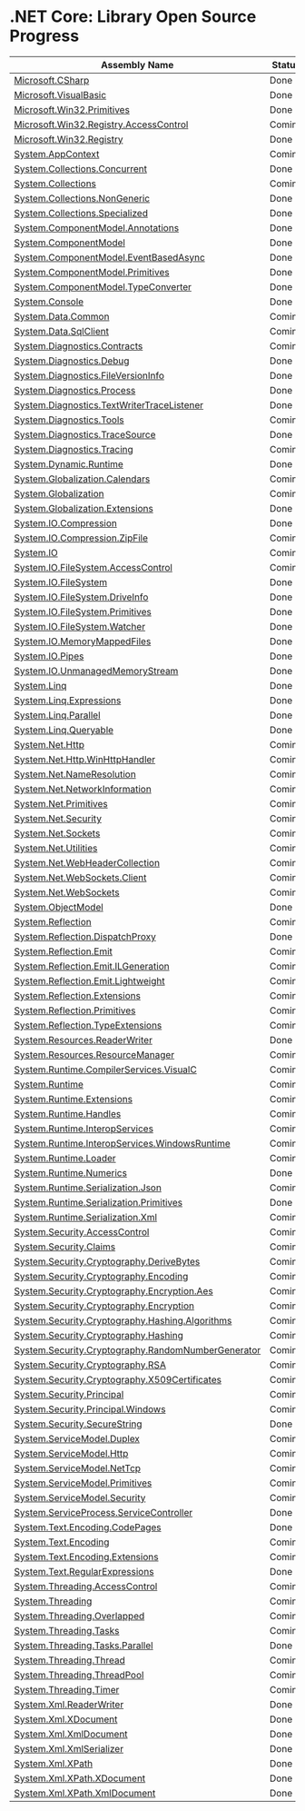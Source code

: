 ﻿# .NET Core: Library Open Source Progress

Assembly Name | Status
------------- | ------
[Microsoft.CSharp](Microsoft.CSharp.md) | Done
[Microsoft.VisualBasic](Microsoft.VisualBasic.md) | Done
[Microsoft.Win32.Primitives](Microsoft.Win32.Primitives.md) | Done
[Microsoft.Win32.Registry.AccessControl](Microsoft.Win32.Registry.AccessControl.md) | Coming
[Microsoft.Win32.Registry](Microsoft.Win32.Registry.md) | Done
[System.AppContext](System.AppContext.md) | Coming
[System.Collections.Concurrent](System.Collections.Concurrent.md) | Done
[System.Collections](System.Collections.md) | Coming
[System.Collections.NonGeneric](System.Collections.NonGeneric.md) | Done
[System.Collections.Specialized](System.Collections.Specialized.md) | Done
[System.ComponentModel.Annotations](System.ComponentModel.Annotations.md) | Done
[System.ComponentModel](System.ComponentModel.md) | Done
[System.ComponentModel.EventBasedAsync](System.ComponentModel.EventBasedAsync.md) | Done
[System.ComponentModel.Primitives](System.ComponentModel.Primitives.md) | Done
[System.ComponentModel.TypeConverter](System.ComponentModel.TypeConverter.md) | Done
[System.Console](System.Console.md) | Done
[System.Data.Common](System.Data.Common.md) | Coming
[System.Data.SqlClient](System.Data.SqlClient.md) | Coming
[System.Diagnostics.Contracts](System.Diagnostics.Contracts.md) | Coming
[System.Diagnostics.Debug](System.Diagnostics.Debug.md) | Done
[System.Diagnostics.FileVersionInfo](System.Diagnostics.FileVersionInfo.md) | Done
[System.Diagnostics.Process](System.Diagnostics.Process.md) | Done
[System.Diagnostics.TextWriterTraceListener](System.Diagnostics.TextWriterTraceListener.md) | Done
[System.Diagnostics.Tools](System.Diagnostics.Tools.md) | Coming
[System.Diagnostics.TraceSource](System.Diagnostics.TraceSource.md) | Done
[System.Diagnostics.Tracing](System.Diagnostics.Tracing.md) | Coming
[System.Dynamic.Runtime](System.Dynamic.Runtime.md) | Done
[System.Globalization.Calendars](System.Globalization.Calendars.md) | Coming
[System.Globalization](System.Globalization.md) | Coming
[System.Globalization.Extensions](System.Globalization.Extensions.md) | Done
[System.IO.Compression](System.IO.Compression.md) | Done
[System.IO.Compression.ZipFile](System.IO.Compression.ZipFile.md) | Coming
[System.IO](System.IO.md) | Coming
[System.IO.FileSystem.AccessControl](System.IO.FileSystem.AccessControl.md) | Coming
[System.IO.FileSystem](System.IO.FileSystem.md) | Done
[System.IO.FileSystem.DriveInfo](System.IO.FileSystem.DriveInfo.md) | Done
[System.IO.FileSystem.Primitives](System.IO.FileSystem.Primitives.md) | Done
[System.IO.FileSystem.Watcher](System.IO.FileSystem.Watcher.md) | Done
[System.IO.MemoryMappedFiles](System.IO.MemoryMappedFiles.md) | Done
[System.IO.Pipes](System.IO.Pipes.md) | Done
[System.IO.UnmanagedMemoryStream](System.IO.UnmanagedMemoryStream.md) | Done
[System.Linq](System.Linq.md) | Done
[System.Linq.Expressions](System.Linq.Expressions.md) | Done
[System.Linq.Parallel](System.Linq.Parallel.md) | Done
[System.Linq.Queryable](System.Linq.Queryable.md) | Done
[System.Net.Http](System.Net.Http.md) | Coming
[System.Net.Http.WinHttpHandler](System.Net.Http.WinHttpHandler.md) | Coming
[System.Net.NameResolution](System.Net.NameResolution.md) | Coming
[System.Net.NetworkInformation](System.Net.NetworkInformation.md) | Coming
[System.Net.Primitives](System.Net.Primitives.md) | Coming
[System.Net.Security](System.Net.Security.md) | Coming
[System.Net.Sockets](System.Net.Sockets.md) | Coming
[System.Net.Utilities](System.Net.Utilities.md) | Coming
[System.Net.WebHeaderCollection](System.Net.WebHeaderCollection.md) | Coming
[System.Net.WebSockets.Client](System.Net.WebSockets.Client.md) | Coming
[System.Net.WebSockets](System.Net.WebSockets.md) | Coming
[System.ObjectModel](System.ObjectModel.md) | Done
[System.Reflection](System.Reflection.md) | Coming
[System.Reflection.DispatchProxy](System.Reflection.DispatchProxy.md) | Done
[System.Reflection.Emit](System.Reflection.Emit.md) | Coming
[System.Reflection.Emit.ILGeneration](System.Reflection.Emit.ILGeneration.md) | Coming
[System.Reflection.Emit.Lightweight](System.Reflection.Emit.Lightweight.md) | Coming
[System.Reflection.Extensions](System.Reflection.Extensions.md) | Coming
[System.Reflection.Primitives](System.Reflection.Primitives.md) | Coming
[System.Reflection.TypeExtensions](System.Reflection.TypeExtensions.md) | Coming
[System.Resources.ReaderWriter](System.Resources.ReaderWriter.md) | Done
[System.Resources.ResourceManager](System.Resources.ResourceManager.md) | Coming
[System.Runtime.CompilerServices.VisualC](System.Runtime.CompilerServices.VisualC.md) | Coming
[System.Runtime](System.Runtime.md) | Coming
[System.Runtime.Extensions](System.Runtime.Extensions.md) | Coming
[System.Runtime.Handles](System.Runtime.Handles.md) | Coming
[System.Runtime.InteropServices](System.Runtime.InteropServices.md) | Coming
[System.Runtime.InteropServices.WindowsRuntime](System.Runtime.InteropServices.WindowsRuntime.md) | Coming
[System.Runtime.Loader](System.Runtime.Loader.md) | Coming
[System.Runtime.Numerics](System.Runtime.Numerics.md) | Done
[System.Runtime.Serialization.Json](System.Runtime.Serialization.Json.md) | Coming
[System.Runtime.Serialization.Primitives](System.Runtime.Serialization.Primitives.md) | Done
[System.Runtime.Serialization.Xml](System.Runtime.Serialization.Xml.md) | Coming
[System.Security.AccessControl](System.Security.AccessControl.md) | Coming
[System.Security.Claims](System.Security.Claims.md) | Coming
[System.Security.Cryptography.DeriveBytes](System.Security.Cryptography.DeriveBytes.md) | Coming
[System.Security.Cryptography.Encoding](System.Security.Cryptography.Encoding.md) | Coming
[System.Security.Cryptography.Encryption.Aes](System.Security.Cryptography.Encryption.Aes.md) | Coming
[System.Security.Cryptography.Encryption](System.Security.Cryptography.Encryption.md) | Coming
[System.Security.Cryptography.Hashing.Algorithms](System.Security.Cryptography.Hashing.Algorithms.md) | Coming
[System.Security.Cryptography.Hashing](System.Security.Cryptography.Hashing.md) | Coming
[System.Security.Cryptography.RandomNumberGenerator](System.Security.Cryptography.RandomNumberGenerator.md) | Coming
[System.Security.Cryptography.RSA](System.Security.Cryptography.RSA.md) | Coming
[System.Security.Cryptography.X509Certificates](System.Security.Cryptography.X509Certificates.md) | Coming
[System.Security.Principal](System.Security.Principal.md) | Coming
[System.Security.Principal.Windows](System.Security.Principal.Windows.md) | Coming
[System.Security.SecureString](System.Security.SecureString.md) | Done
[System.ServiceModel.Duplex](System.ServiceModel.Duplex.md) | Coming
[System.ServiceModel.Http](System.ServiceModel.Http.md) | Coming
[System.ServiceModel.NetTcp](System.ServiceModel.NetTcp.md) | Coming
[System.ServiceModel.Primitives](System.ServiceModel.Primitives.md) | Coming
[System.ServiceModel.Security](System.ServiceModel.Security.md) | Coming
[System.ServiceProcess.ServiceController](System.ServiceProcess.ServiceController.md) | Done
[System.Text.Encoding.CodePages](System.Text.Encoding.CodePages.md) | Done
[System.Text.Encoding](System.Text.Encoding.md) | Coming
[System.Text.Encoding.Extensions](System.Text.Encoding.Extensions.md) | Coming
[System.Text.RegularExpressions](System.Text.RegularExpressions.md) | Done
[System.Threading.AccessControl](System.Threading.AccessControl.md) | Coming
[System.Threading](System.Threading.md) | Coming
[System.Threading.Overlapped](System.Threading.Overlapped.md) | Coming
[System.Threading.Tasks](System.Threading.Tasks.md) | Coming
[System.Threading.Tasks.Parallel](System.Threading.Tasks.Parallel.md) | Done
[System.Threading.Thread](System.Threading.Thread.md) | Coming
[System.Threading.ThreadPool](System.Threading.ThreadPool.md) | Coming
[System.Threading.Timer](System.Threading.Timer.md) | Coming
[System.Xml.ReaderWriter](System.Xml.ReaderWriter.md) | Done
[System.Xml.XDocument](System.Xml.XDocument.md) | Done
[System.Xml.XmlDocument](System.Xml.XmlDocument.md) | Done
[System.Xml.XmlSerializer](System.Xml.XmlSerializer.md) | Done
[System.Xml.XPath](System.Xml.XPath.md) | Done
[System.Xml.XPath.XDocument](System.Xml.XPath.XDocument.md) | Done
[System.Xml.XPath.XmlDocument](System.Xml.XPath.XmlDocument.md) | Done
